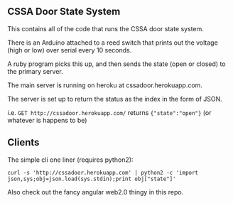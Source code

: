 CSSA Door State System
----------------------


This contains all of the code that runs the CSSA door state system.

There is an Arduino attached to a reed switch that prints out the voltage (high or low) over serial every 10 seconds.

A ruby program picks this up, and then sends the state (open or closed) to the primary server.

The main server is running on heroku at cssadoor.herokuapp.com.

The server is set up to return the status as the index in the form of JSON.

i.e. ```GET http://cssadoor.herokuapp.com/``` returns ```{"state":"open"}```  (or whatever is happens to be)

Clients
-------

The simple cli one liner (requires python2):


```curl -s 'http://cssadoor.herokuapp.com' | python2 -c 'import json,sys;obj=json.load(sys.stdin);print obj["state"]'```


Also check out the fancy angular web2.0 thingy in this repo.

